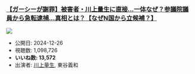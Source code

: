 ### [【ガーシーが謝罪】被害者・川上量生に直接…一体なぜ？参議院議員から急転逮捕…真相とは？【なぜN国から立候補？】](https://www.youtube.com/watch?v=mt5tmXdLERs)
[![](https://img.youtube.com/vi/mt5tmXdLERs/sddefault.jpg)](https://www.youtube.com/watch?v=mt5tmXdLERs)
-   公開日: 2024-12-26
-   視聴数: 1,098,726
-   **いいね数: 13,572**
-   出演者: [川上量生](/rehacq_fan/people/川上量生 "wikilink"), 東谷義和
